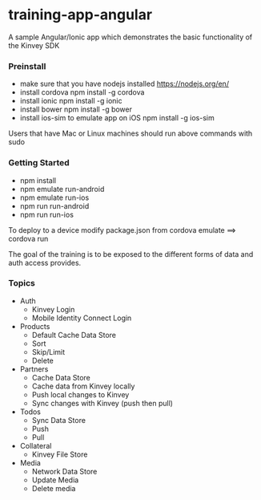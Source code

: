 # training-app-angular

A sample Angular/Ionic app which demonstrates the basic functionality of the Kinvey SDK

### Preinstall
* make sure that you have nodejs installed https://nodejs.org/en/
* install cordova
  npm install -g cordova
* install ionic
  npm install -g ionic
* install bower
  npm install -g bower 
* install ios-sim to emulate app on iOS
  npm install -g ios-sim
  
Users that have Mac or Linux machines should run above commands with sudo


### Getting Started
* npm install
* npm emulate run-android
* npm emulate run-ios
* npm run run-android
* npm run run-ios

To deploy to a device modify package.json from cordova emulate ==> cordova run

The goal of the training is to be exposed to the different forms of data and auth access provides.

### Topics
* Auth
  * Kinvey Login
  * Mobile Identity Connect Login
* Products
  * Default Cache Data Store
  * Sort
  * Skip/Limit
  * Delete
* Partners
  * Cache Data Store
  * Cache data from Kinvey locally
  * Push local changes to Kinvey
  * Sync changes with Kinvey (push then pull)
* Todos
  * Sync Data Store
  * Push
  * Pull
* Collateral
  * Kinvey File Store
* Media
  * Network Data Store
  * Update Media
  * Delete media